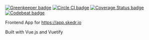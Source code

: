 
[![Greenkeeper badge](https://badges.greenkeeper.io/ebisbe/skedr.io-app.svg)](https://greenkeeper.io/)
[![Circle CI badge](https://img.shields.io/circleci/project/ebisbe/skedr.io-app/master.svg)](https://circleci.com/gh/ebisbe/skedr.io-app/tree/master)
[![Coverage Status badge](https://img.shields.io/codecov/c/github/ebisbe/skedr.io-app/master.svg)](https://codecov.io/github/ebisbe/skedr.io-app?branch=master)
[![Codebeat badge](https://codebeat.co/badges/0a29d80b-3421-40ad-b229-7a70a4e1d825)](https://codebeat.co/projects/github-com-ebisbe-skedr-io-app-master)

Frontend App for https://app.skedr.io

Built with Vue.js and Vuetify
